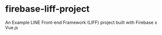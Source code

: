 # firebase-liff-project
An Example LINE Front-end Framework (LIFF) project built with Firebase x Vue.js
